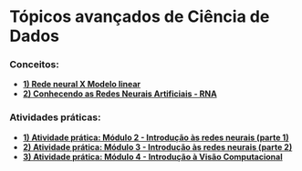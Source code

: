 # Tópicos avançados de Ciência de Dados

### Conceitos:

- **[1) Rede neural X Modelo linear](https://colab.research.google.com/drive/1KQG4leBIhbuv1xmnXQkx_4ArHqo1VIlI#scrollTo=ftRcBO_AhK7S)**
- **[2) Conhecendo as Redes Neurais Artificiais - RNA](https://colab.research.google.com/drive/1Pr1ctEfOcMDMPcC89BEZriLc2GX3Z8EI#scrollTo=MCHtbCsTX6SE&uniqifier=1)**


### Atividades práticas:

- **[1) Atividade prática: Módulo 2 - Introdução às redes neurais (parte 1)](https://colab.research.google.com/drive/1DobyLVCH0-EZI7HrkTa-HV8BodzAnssY)**
- **[2) Atividade prática: Módulo 3 - Introdução às redes neurais (parte 2)](https://colab.research.google.com/drive/1KUxcPpXLaYaxDwyJ2zxPyopjVdCmIyrM#scrollTo=eKbDJKJf4ytD&uniqifier=1)**
- **[3) Atividade prática: Módulo 4 - Introdução à Visão Computacional](https://colab.research.google.com/drive/1vNzSVGz3kVxMW5SIrmy6RbNEcLXjMb7C#scrollTo=qph7ph4MJwz0)**
